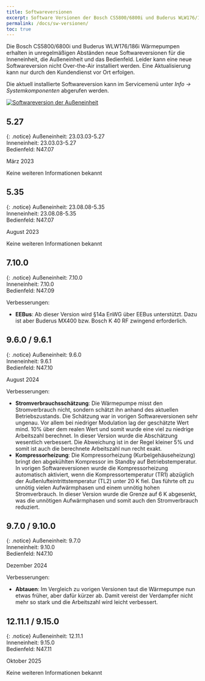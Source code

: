 ```yaml
---
title: Softwareversionen
excerpt: Software Versionen der Bosch CS5800/6800i und Buderus WLW176/186i Wärmepumpen
permalink: /docs/sw-versionen/
toc: true
---
```


Die Bosch CS5800/6800i und Buderus WLW176/186i Wärmepumpen erhalten in unregelmäßigen Abständen neue Softwareversionen für die Inneneinheit, die Außeneinheit und das Bedienfeld.
Leider kann eine neue Softwareversion nicht Over-the-Air installiert werden.
Eine Aktualisierung kann nur durch den Kundendienst vor Ort erfolgen.

Die aktuell installierte Softwareversion kann im Servicemenü unter _Info &rarr; Systemkomponenten_ abgerufen werden.

[![Softwareversion der Außeneinheit](/assets/images/SW-Versionen-Außeneinheit.jpg)](/assets/images/SW-Versionen-Außeneinheit.jpg)

## 5.27

{: .notice}
<i class="fa-solid fa-fan" style="color: #646464;"></i> Außeneinheit: 23.03.03-5.27 \
<i class="fa-solid fa-mobile-button fa-rotate-180" style="color: #646464;"></i> Inneneinheit: 23.03.03-5.27 \
<i class="fa-solid fa-tv" style="color: #646464;"></i> Bedienfeld: N47.07

<i class="fa-solid fa-calendar-days" style="color: #646464;"></i> März 2023

Keine weiteren Informationen bekannt

## 5.35

{: .notice}
<i class="fa-solid fa-fan" style="color: #646464;"></i> Außeneinheit: 23.08.08-5.35 \
<i class="fa-solid fa-mobile-button fa-rotate-180" style="color: #646464;"></i> Inneneinheit: 23.08.08-5.35 \
<i class="fa-solid fa-tv" style="color: #646464;"></i> Bedienfeld: N47.07

<i class="fa-solid fa-calendar-days" style="color: #646464;"></i> August 2023

Keine weiteren Informationen bekannt

## 7.10.0

{: .notice}
<i class="fa-solid fa-fan" style="color: #646464;"></i> Außeneinheit: 7.10.0 \
<i class="fa-solid fa-mobile-button fa-rotate-180" style="color: #646464;"></i> Inneneinheit: 7.10.0 \
<i class="fa-solid fa-tv" style="color: #646464;"></i> Bedienfeld: N47.09

Verbesserungen:

- **EEBus**:
  Ab dieser Version wird §14a EnWG über EEBus unterstützt.
  Dazu ist aber Buderus MX400 bzw. Bosch K 40 RF zwingend erforderlich.

## 9.6.0 / 9.6.1

{: .notice}
<i class="fa-solid fa-fan" style="color: #646464;"></i> Außeneinheit: 9.6.0 \
<i class="fa-solid fa-mobile-button fa-rotate-180" style="color: #646464;"></i> Inneneinheit: 9.6.1 \
<i class="fa-solid fa-tv" style="color: #646464;"></i> Bedienfeld: N47.10

<i class="fa-solid fa-calendar-days" style="color: #646464;"></i> August 2024

Verbesserungen:

- **Stromverbrauchsschätzung**:
  Die Wärmepumpe misst den Stromverbrauch nicht, sondern schätzt ihn anhand des aktuellen Betriebszustands.
  Die Schätzung war in vorigen Softwareversionen sehr ungenau.
  Vor allem bei niedriger Modulation lag der geschätzte Wert mind. 10% über dem realen Wert und somit wurde eine viel zu niedrige Arbeitszahl berechnet.
  In dieser Version wurde die Abschätzung wesentlich verbessert.
  Die Abweichung ist in der Regel kleiner 5% und somit ist auch die berechnete Arbeitszahl nun recht exakt.
- **Kompressorheizung**:
  Die Kompressorheizung (Kurbelgehäuseheizung) bringt den abgekühlten Kompressor im Standby auf Betriebstemperatur.
  In vorigen Softwareversionen wurde die Kompressorheizung automatisch aktiviert, wenn die Kompressortemperatur (TR1) abzüglich der Außenlufteintrittstemperatur (TL2) unter 20 K fiel.
  Das führte oft zu unnötig vielen Aufwärmphasen und einem unnötig hohen Stromverbrauch.
  In dieser Version wurde die Grenze auf 6 K abgesenkt, was die unnötigen Aufwärmphasen und somit auch den Stromverbrauch reduziert.

## 9.7.0 / 9.10.0

{: .notice}
<i class="fa-solid fa-fan" style="color: #646464;"></i> Außeneinheit: 9.7.0 \
<i class="fa-solid fa-mobile-button fa-rotate-180" style="color: #646464;"></i> Inneneinheit: 9.10.0 \
<i class="fa-solid fa-tv" style="color: #646464;"></i> Bedienfeld: N47.10

<i class="fa-solid fa-calendar-days" style="color: #646464;"></i> Dezember 2024

Verbesserungen:

- **Abtauen**:
  Im Vergleich zu vorigen Versionen taut die Wärmepumpe nun etwas früher, aber dafür kürzer ab.
  Damit vereist der Verdampfer nicht mehr so stark und die Arbeitszahl wird leicht verbessert.

## 12.11.1 / 9.15.0

{: .notice}
<i class="fa-solid fa-fan" style="color: #646464;"></i> Außeneinheit: 12.11.1 \
<i class="fa-solid fa-mobile-button fa-rotate-180" style="color: #646464;"></i> Inneneinheit: 9.15.0 \
<i class="fa-solid fa-tv" style="color: #646464;"></i> Bedienfeld: N47.11

<i class="fa-solid fa-calendar-days" style="color: #646464;"></i> Oktober 2025

Keine weiteren Informationen bekannt
